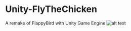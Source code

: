 # Unity-FlyTheChicken
A remake of FlappyBird with Unity Game Engine
![alt text](https://imgur.com/K5fVXFA)
